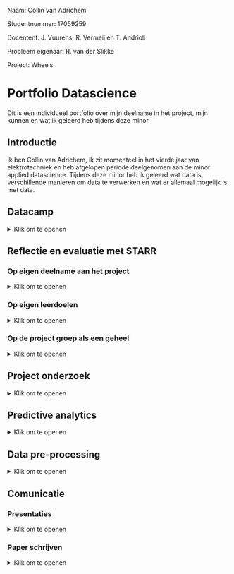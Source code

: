 Naam: Collin van Adrichem

Studentnummer: 17059259

Docentent: J. Vuurens, R. Vermeij en T. Andrioli

Probleem eigenaar: R. van der Slikke

Project: Wheels

# Portfolio Datascience
Dit is een individueel portfolio over mijn deelname in het project, mijn kunnen en wat ik geleerd heb tijdens deze minor.

## Introductie
Ik ben Collin van Adrichem, ik zit momenteel in het vierde jaar van elektrotechniek en heb afgelopen periode deelgenomen aan de minor applied datascience. Tijdens deze minor heb ik geleerd wat data is, verschillende manieren om data te verwerken en wat er allemaal mogelijk is met data. 
## Datacamp

<details>
  <summary>Klik om te openen</summary>
  
  Gedurende deze minor stond de programeertaal Phyton centraal. Om deze taal meer onder de knie te krijgen heeft iedereen tijdens de minor een online cursussen phyton coderen   gevolgd via Datacamp. Bij deze cursus stonden de volgende onderwerpen centraal: het omgaan met panda dataframes, het visualiseren van data, data preparation en het toepassen en valideren van verschillende machine learning modellen.
  
  Ik had redelijk wat moeite met deze cursussen phyton. Coderen is nooit mijn sterkste kant geweest toch vind ik het erg interresant en wil ik er graag beter in worden. Ondanks dat het mij wat extra tijd gekost heeft heb ik toch alle Datacamp cursussen af kunnen ronden. Door deze cursussen heb ik veel geleerd over werken met datasets en het implementeren van verschillende modellen als KNN, Decision Tree en RFC in phyton. Mijn bewijs van het afronden van mij cursussen is te vinden via deze link: [Datacamp](Datacamp/Datacamp_bewijs.JPG)
  
</details>

## Reflectie en evaluatie met STARR

### Op eigen deelname aan het project
<details>
  <summary>Klik om te openen</summary>
  
| | |
| :---:   | :-: |
| Situatie | Tijdens de minor Applied data science was ik onderdeel van de Project Wheels groep. Dit project ging over, hoe IMU data gebruikt kan worden bij verschillende rolstoel basketbal bewegingen. |
| Taak | Tijdens dit project wilde ik veel inzet tonen en een goede bijdrage leveren aan het eind product. Tegelijkertijd wilde ik meer leren over machine learning  en mijn kennis die ik opgedaan heb in mijn voor opleiding toepassen en delen met de rest van de groep. |
| Actie | Mijn sterke kanten zijn documentatie en communicatie. Deze taken heb ik dan ook redelijk snel op mij genomen. Al het contact met de docenten en de probleem eigenaar ging via mij en ik was de eind verantwoordelijke voor het plan van aanpak en de research paper. Programmeren is een van mijn mindersterke punten en ik had deze minor dan ook gekozen om hier meer ervaring mee te krijgen en meer over te leren. Terwijl ik bezig was met het volgen dan de Datacamp cursussen, heb ik gelijk mijn kennis toe kunnen passen op diverse machine learning modellen |
| Resultaat | Tijdens dit project zijn er onder mijn toezien 2 mooie documenten uitgebracht. Aan het begin van het project was dit een plan van aanpak om ons zelf, de docenten en de probleem eigenaar een duidelijk beeld te schetsen van hoe onze aanpak er uit gaat zien en wat wij aan het eind van dit project op willen leveren. Aan het eind van dit project is er een mooie duidelijke en compacte research paper opgeleverd. Ik heb van deze research paper het template gemaakt en heb bijna heel versie 0.5 geschreven(zie hoofdstuk communicatie/paperschrijven). En heb een grote bijdrage gedaan aan versie 1 wat de uit eindelijk ingeleverde versie is. Verder heb ik de complete Datacamp cursus afgerond, een grote bijdrage geleverd in het verbeteren van de dataset, in samenwerking met Daan het RFC model geschreven dat uiteindelijk opgeleverd wordt aan de probleem eigenaar en heb samen met Martijn een code geschreven die de “false positives” van 2 modellen. Deze code heeft er voor gezorgd dat onze dataset van 2.4% “true positives” voor sprints is uitgebreid is naar 17.1%. |
| Reflectie | Tijdens het project is het contact met de docenten goed verlopen. Ook heb ik veel bijdrage geleverd aan het schrijven van de documenten. Hierbij heb ik ook de stukken van medeleerlingen gecontroleerd en waar nodig feedback gegeven. Bij het coderen heb ik een redelijke bijdrage geleverd. Ik was zeker niet de beste codeur van mijn groepje maar heb een goede bijdrage geleverd aan het maken van de RFC en heb de dataset significant weten te verbeteren samen met de hulp van Martijn.|
  
</details>

### Op eigen leerdoelen
<details>
  <summary>Klik om te openen</summary>
  
  | | |
| :---:   | :-: |
| Situatie | Ik heb de minor Applied Data Science gekozen omdat ik machine learning erg interessant vind en hier graag meer over wilde leren. |
| Taak | Op mijn voor opleiding heb ik al meerdere vakken over programmeren gehad. Dit vind ik erg interessant maar ben ik helaas niet onwijs sterk in. Mijn doel bij deze minor was dan ook mijn programeer kennis verbreden en comfortabeler worden met het programmeren zelf. Ook wilde ik ook graag werken met en leren van met studenten met een andere studie achtergrond. |
| Actie | Tijdens deze minor werkte ik samen met 5 medestudenten, waarvan 4 een andere studie volgde dan ik. Tijdens dit project hebben we gewerkt met de scrum methode, ik had hier nog niet eerder mee gewerkt, gelukkig waren mijn team genoten al ervaren met deze methode, ik heb naast de les van Toni over het gebruik van scrum, dan ook veel geleerd van mijn project partners. Tijdens de minor heb ik  alle lessen over zowel machine learning als de andere onderwerpen gevolgd. En heb de geleerde informatie meteen toekunnen passen in het project. |
| Resultaat | Tijdens deze minor heb ik veel geleerd over machine learning en wat er allemaal mogelijk is met verschillende soorten data. Ook heb ik geleerd verschillende machine learning modellen te implementeren zoals de Decision tree en de Random Forest Classifier. Ik heb geleerd hoe je deze modellen moet tunen en hoe je deze kan gebruiken in combinatie met een complexe data set als IMU sensordata. Naast deze Applied Data Science dingen heb ik ook geleerd een project te plannen aan de hand van scrum. |
| Reflectie | Ik heb  veel geleerd van de minor zelf en het project dat hier parallel aan liep. Het was leuk om te zien hoe mensen met verschillende studie achtergronden dingen op een andere manier aanpakken. Wat het applied datascience onderdeel betreft, en dan met name het coderen, ik heb hier heel veel van geleerd. Ik weet nog steeds van mij zelf dat ik niet de beste ben ik coderen maar wordt er wel steeds behendiger in. Ik vind het erg interessant en wil er later ook zeker meer mee doen. Of dit betekend dat ik later de hele dag achter de computer wil zitten en machine learning programma’s wil schrijven weet ik nog niet. Ik denk dat ik dan liever leiding geef aan een groep programmeurs en hierbij dus de schakel tussen de klant en programmeur. Mocht dit de vervolgstap zijn die ik na mijn studie neem is de informatie die ik hier heb geleerd erg nuttig geweest. |
  
  
</details>

### Op de project groep als een geheel
<details>
  <summary>Klik om te openen</summary>
  
  | | |
| :---:   | :-: |
| Situatie | Gedurende deze minor heb ik met 4 mede studenten aan een project gewerkt. Het onderwerp van ons project was beweging detectie bij rolstoel basketbal. Wat dit onderwerp speciaal en extra interessant maakte, is de bijgeleverde dataset. Deze kwam namelijk van het Nederlandse paralympische dames team. Wij kregen de spelers data van 2 gespeelde wedstrijden op de paralympische spelen. Dit jaar heeft het team goud gehaald, dit hopen ze volgend jaar weer te doen, en dit project kan hun daar bij helpen. |
| Taak | Het doel van dit project is: Detecteer specifieke rolstoel basketbal bewegingen uit IMU sensor data met behulp van machine learning. Om het beste eind resultaat neer te kunnen zetten moest de groep goed samen werken en gebruik maken van iedereens sterke punten. Een voordeel was dat we met een heel gevarieerde groep waren en iedereen op een andere manier naar problemen keek en ze op een andere manier aanpakte, hierin hebben we erg veel van elkaar kunnen leren.  |
| Actie | Om het project in goede banen te leiden hebben we als eerst een plan van aanpak opgesteld. Voor de planning van het project hebben wij de scrum methode gebruikt, dit hield in dat we iedere ochtend om 9:30 startte met een daily stand up, hierbij vertelde iedereen wat ze de dag ervoor gedaan hadden, waar ze vandaag aan gaan werken en of ze ergens op vast liepen. Ook werkte we met sprints van 2 weken met aan het eind een retrospective waarin we het proces van de afgelopen week beoordeelde. In het begin werd de groep opgesplitst in een data onderzoek groep en een machine learning onderzoek groep. Nadat we genoeg informatie vergaard hadden en met elkaar gedeeld hadden ging iedereen individueel en als groep samen werken aan het uiteindelijke model dat opgeleverd is. Alle bevindingen over de Dataset en de uiteindelijk gebruikte machine learning modellen zijn terug te vinden in de research paper. |
| Resultaat | Het gemaakte plan van aanpak heeft ons en onze probleem eigenaar geholpen een beeld te krijgen van hoe we dit project willen aanpakken en wat dit project op gaat leveren. Voor de planning van het project hebben wij scrum gebruikt, dit gaf iedereen een duidelijk beeld van wat iedereen gedaan heeft, wat iedereen aan het doen was en of iemand ergens op vast liep. De retrospective aan het eind van iedere sprint hielp ons bij het verbeteren van ons groepsproces en eigen proces. Uit eindelijk heeft dit project 2 machine learning modellen opgeleverd, die sprints kunnen detecteren uit IMU sensor data. Ook hebben we een programma geschreven dat de resultaten van 2 modellen kan vergelijken en op deze manier de dataset kan verbeteren. Al deze resultaten zijn gedocumenteerd in de research paper en onze persoonlijke portfolio’s. |
| Reflectie | De project groep werkte onwijs goed samen, wanneer iemand vast liep stond iedereen in de rij om deze persoon te helpen. Deze behulpzaamheid zorgde ervoor dat iedereen het gehele project zijn motivatie behield, wat dan op zijn beurt de werksfeer verbeterde. Wat ook zeker hielp is dat we met de project groep ook non project gerelateerde activiteiten deden dit schepte echt een band. Echter waren er ook een paar problemen waar we tegen aan liepen. Zo hadden we in de eerste 10 weken een 6e team genoot, al snel viel op dat deze persoon aanzienlijk minder deed dan de rest. We hebben als project groep op vele manieren geprobeerd om deze persoon te stimuleren om meer te werken, helaas had dit weinig succes. Deze persoon heeft uiteindelijk wegens privé omstandigheden besloten om te stoppen met de minor. Het laatste probleem waar we af en toe tegen aan liepen was dat 2 team genoten een redelijk sterke mening hadden. Hierdoor ontstonden soms discussies waarbij beide leden langs elkaar heen praatte. Dit probleem werd snel opgelost door de andere team genoten, door beide kanten in 1 zin hun mening uit te laten leggen begrepen de twee leden elkaar een stuk beter en werd er ook aandachtiger naar elkaar geluisterd. Deze project groep was een van de fijnste project groepen waarmee ik samen heb gewerkt. Iedereen had andere talenten en wist deze ook goed te gebruiken, hierdoor vormde we een erg sterk team en hebben we een mooi eind resultaat neer weten te zetten.   | 
  
</details>

## Project onderzoek


<details>
  <summary>Klik om te openen</summary>
  
  
### Defenitie van opdracht
  
Fitness trackers en health apps worden steeds populairder onder de sporters. Iedere dag je hoeveelheid stappen bijhouden of kijken hoeveel calorieën je hebt verbrand tijdens een workout. Deze trackers worden veel al gebruikt bij hardlopen en wielrennen, maar ook bij sporten als rugby, voetbal en hockey. Bij al deze sporten geeft de tracker een duidelijk beeld over de prestaties van de gebruiker. Helaas zijn bijna alle trackers gemaakt voor non rolstoel gebruikers. Aangezien ze bijna allemaal gebaseerd zijn op het tellen van stappen. Maar zoals een rolstoel athleet in een onderzoek zei "But, I don't take steps". Misschien bied het gebruik van IMU sensors in combinatie met machinelearning een uitkomst voor hun. Dit is exact waar ons project zich op focust

Voor ons project zullen wij ons gaan focussen op het detecteren van bewegingen in rolstoelbasketbal met behulp van IMU opnames. Om voor ons zelf een duidelijk beeld te schetsen waar wij heen willen met dit project, hebben wij een plan van aanpak geschreven. Zie [Plan van Aanpak](Documentatie/Planofapproach.pdf). Hierin heb ik onderandere de onderzoeks vraag met deelvragen bedacht en opgesteld. Deze luiden als volgt:

- How can IMU data be used to identify wheelchair basketball-specific movements?
    - Which form of data processing will be used?
    - Which specific movements can be detected?
    - Which sensor data is used for each movement?
    - Can movements be used to predict fatigue?
    - Can movements be used to detect overload? These sub question will help us to get an answer to the main research question.

### Evaluatie

  In de loop van het project kwamen we er toch achter dat we niet genoeg tijd zouden hebben om alle subquestions te kunnen beantwoorden. Daarom hebben we besloten om de onderzoeksvraag en deelvragen aan te passen voor de research paper. Dit resulteerde in de volgende onderzoeks- en deel vragen:
  
- Can an RFC and a RNN be used to classify sprints in partially defined IMU recordings?
    - Which form of data processing will be used?
    - Which sensor data is used to detect a sprint?

  Deze vragen worden duidelijk beantwoord in onze [research paper](Documentatie/Research_Paper_Project_Wheels_V1.pdf). Maar dit is maar een deel van wat er allemaal mogelijk is met machine learning in combinatie met IMU sensor data. Ons onderzoek is compleet gefocust geweest op het detecteren van sprints, maar ons machine learning model zou ook andere eenvoudige bewegingen als rotaties en botsingen kunnen detecteren. Maar voor dit mogelijk is, zal net als bij de sprints, de data set uitgebreid moeten worden met meer positive data punten van deze bewegingen. Wanneer ook deze bewegingen gedetecteerd kunnen worden is het zelfs mogelijk om deze te combineren om complexere bewegingen in het spel te vinden. Zoals bijvoorbeeld de combinatie van rotaties en sprints om te bepalen of er aangevallen of verdedigd wordt. Maar dingen als vermoeitheid of uitputting kunnen voorspeld worden aan de hand van de afname van de hoeveelheid sprints en de afname in sprint topsnelheid. Dit kan trainers en coaches helpen bij het zien wanneer een speler gewisseld moet worden.
  
  Naast dieper in de sport wereld gaan met deze techniek van beweging detectie, kan het ook gebruikt worden op medisch gebied. Door de dagelijkse beweging van een patient in een rolstoel bij te houden, kan de gezondheid en het herstel van deze patient bijgehouden worden. Zo zijn er meerdere doeleinde waarin dit onderzoek als goede basis kan dienen. Wij hopen dan ook als project groep, dat iemand het stokje van ons overneemt en door gaat met een van deze ideeën.
  
  ### Conclusies
  
  TIjdens dit project is er onderzoek gedaan naar hoe machinelearning sprints kan detecteren uit deels gedefinieerde IMU sensor data. Tijdens dit onderzoek zijn meerdere modellen gebouwd, toegepast en getest. Na het testen van alle modellen bleek dat de RFC en de RNN het best gebruikt kunnen worden bij het classificeren van sprints. Tijdens dit project bleek dat de deels gedefinieerde sensor data wel voor wat problemen zorgde. Deze dataset is dan ook uitgebreid met meer positieve datapunten toe tevoegen. Deze datapunten zijn gevonden door de false positives van de RNN en de RFC te vergelijken met elkaar en met de video om er achter te komen of deze eigenlijk true positives zijn. Met deze techniek is de dataset uitgebreid van maar 2.3% positieve datapunten voor sprints naar 17.1%. Door deze verbeterde dataset, kon het RFC model 90.4% van alle getagde sprints met een precisie van 89% detecteren in de train/valideer dataset [RFC speler A](Models/RandomForrestCLassifier_sprint_detection.ipynb). Om zeker te zijn dat het model werkte, is het model ook gevoed met een compleet onbekende test set [RFC speler B](Models/RandomForrestCLassifier_Player8.ipynb) [Visualisering van sprints speler B](Models/Player8_Foundsprints_visua.ipynb). Het RFC model kon sprints uit deze dataset detecteren met een precisie van 91.67%. De recall is onbekend aangezien deze dataset ongedefinieerd was. Dit resultaat bewijst dat het mogelijk is om sprints te classificeren uit deels gedefinieerde IMU sensor data met een RFC en een RNN.
  
  ### Planning
  
  Tijdens het hele project is er gebruikt gemaakt van scrum in Azure devops, zie https://dev.azure.com/Wheeeeeeeeeeeeeeels/wheels/_boards/board/t/wheels%20Team/Stories_m_. Iedere dag werd de dag gestart om 9:30 met een stand-up meeting, hier werd besproken wat iedereen de dag er voor gedaan had, of er nog complicaties opgetreden waren en wat ze vandaag gaan doen. Dit zorgde er voor dat iedereen up to date was met waar de rest mee bezig was en gaf een makkelijk instap moment om om hulp te vragen als je ergens tegen aan liep. Gedurende het hele project werkte we met sprints van 2 weken. Aan het eind van deze twee weken hadden we een retrospective en plande we wat er de volgende sprint gedaan moest worden. Tijdens deze retrospective bespraken we wat we wilde behouden, waarmee we wilde stoppen en wat we wilde verbeteren in het process van ons project. Bij het plannen van de volgende sprint maakte we gezamelijk de userstories en gebruikte we "scrum poker" om samen te bepalen hoeveel werk iedere userstory is. Het besluit van het gebruiken van scrum poker is genomen nadat we het idee hadden dat niet iedereen even veel werk verrichte. Voor het plannen van de internal en external presentations hadden wij een rouleringssysteem waarbij iedereen minimaal 2 keer aan de beurt was.

  
</details>




## Predictive analytics
<details>
  <summary>Klik om te openen</summary>
  
  ### Model selecteren

  #### Decision Tree
  
  De verkregen datasets voor het project wheels bestond uit deels verwerkte IMU (Inertial Measurement Unit) data. Dit deels verwerkte houd in dat er features waren met raw sensor data maar ook een aantal al berekende features zoals bijvoorbeeld acceleration en rotation angle. Tijdens mijn onderzoek naar een geschikt model ben ik opzoek gegaan naar papers die IMU data verwerkte met gebruik van de voor mij en de project groep al bekende machine learning modellen, destijds K nearest neighbors Decision tree, SVM logistic regresion:
  https://ieeexplore.ieee.org/abstract/document/8646253. Deze paper classifiseerd bewegingen van een exoskelet door middel van een Decision Tree. 
  https://ieeexplore.ieee.org/abstract/document/8323826. Deze paperclassifiseerd IMU data door middel van machine learning. In deze paper vergelijken ze, statistical technique, SVM en decision tree. uit deze vergelijking blijkt dat de Decision Tree het beste gebruikt kan worden voor het classificeren van IMU data.
  
  #### Random Forest Classifier (RFC)
  
 Na het ontwerpen en tunen van de Decision Tree waren we als groep nog niet tevreden met het resultaat dus besloten we verder te zoeken. op dit moment stuite wij op onderzoeken over RFC en zijn hier dieper op in gegaan.  
  https://ieeexplore.ieee.org/abstract/document/7962153	Deze paper vergelijkt de Decision Tree met de RFC. Hier uit komt naar voren dat de decision tree erg sterk is bij het classificeren van patronen maar ook snel overfit bij en grote dataset. Door een RFC te gebruiken, wat in feite "een bos van decision trees" is behoud je het sterke classificeren maar voorkom je het overfitten door de dataset te verdelen over meedere Decision Trees.
  https://ieeexplore.ieee.org/abstract/document/9393014. Deze paper vergelijkt traditionele manieren van beweging detectie met het gebruik van een RFC. Op vele aspecten wint de RFC van de traditionele technieken.
  Gezien de grote van de data set en de veel belovende onderzoeken heb ik besloten om de RFC uit te werken en te tunen.
  
  #### Conclusie
  
  Uit onderzoek blijkt dat beide modellen worden veel gebruikt in het herkennnen en classifiseren van van bewegingen uit IMU sensor data. Gezien Mijn dataset ook uit IMU sensor data bestaat, heb ik belsoten om beide modellen te bouwen en te tunen. Om er achter te komen welk model het beste werkte voor mijn dataset heb ik ze vergeleken op accuracy, precision en recall.
  
  ### Model configureren
  
  #### Decision Tree
  
  Na dat ik het besluit genomen had om de Decision Tree te gaan gebruiken moest deze geprogrameerd worden. Gelukkig hadden we net uitleg over dit model gehad in de les en was er redelijk veel over te vinden online. Na het een en ander geprobeerd te hebben heb ik de volgende code geschreven: [Decision Tree](Models/Decision_tree_sprint_detection.ipynb). Dit model ontvangt de dataset in chunks van 1 seconde met een overlapping van 0.5 seconde. Deze waarden zijn gekozen gezien sprints nooit korter dan 1 seconde duren. Deze waarden staan vast voor alle modellen die gemaakt worden voor dit project. Op deze manier zijn de modellen eenvoudig met elkaar te vergelijken. Dit model bepaalt dus iedere seconde of er gesprint wordt of niet.
  
  #### Random Forest Classifier (RFC)
  
  Gezien de Decision Tree niet de gewenste resultaten liet zien is de RFC geprogrameerd. Deze liet bij de eerste versie al veel belovende resultaten zien dus ben ik verder gegaan met het uitbreiden en tunen van dit model en hebben we als groep besloten de Decision tree te laten voor wat het was. Ook dit model ontvangt de dataset in chunks van 1 seconde met een overlap van 0.5 seconde. De basis code was uitgebreid door Daan zijn data preparator, die automatisch alle features door geeft als max of mean waarde en de door mij toegevoegde quarter split, die er voor zorgt dat alleen de data die terug te vinden is in de video in het model gestopt wordt. De uiteindelijke code die dit is de uiteindelijke code die dit opleverde: [RFC speler A](Models/RandomForrestCLassifier_Player15.ipynb) en [RFC speler B](Models/RandomForrestCLassifier_Player8.ipynb). Dit is ook het uiteindelijke model dat opgeleverd wordt aan de probleem eigenaar.
  
  ### Model trainen
  
  Ik heb zowel de Decision Tree als de RFC getrained met de dataset van 1 gekozen speler die de rest van de projectgroep ook gebruikt om resultaten te kunnen vergelijken. Ik had de dataset in 2 delen opgesplitst een train en een valideer onderdeel. In het begin van de train fase was de dataset verdeeld in 80% train en 20% valideer. Nadat besloten was dat we alleen nog verder zouden gaan met de RFC en ik de quartersplit functie gebouwd had, is de dataset opgedeeld in 75% train en 25% valideer. Dit was een stuk logischer en eenvoudiger gezien de quarter split functie de data al opdeeld in de vier gespeelde kwarten van de wedstrijd. Tijdens het trainen van de modellen is gridsearch gebruikt om de beste hyper parameters bij de gekozen features te vinden, daarbij is de variance tussen de accuracy van de training en valideer set zo laag mogelijk gehouden om overfitting te voorkomen.
  
  ### Evalueer model
  
  na het trainen van de modellen moesten de resultaten geëvalueerd worden. Helaas zaten hier wel nog wat haken en ogen aan. De verkregen dataset was namelijk niet compleet. Niet alle sprints waren getagged namelijk. Dit betekende dat de modellen niet op de standaard manier geëvalueerd konden worden. Daarom had martijn de volgende code geschreven: [Positives Visualization](Data Visualisatie/Machine_Learning_Control_With_all_data.ipynb). Deze code visualiseerd alle positives (true en false) in grafieken. Vervolgens heb ik deze grafieken vergeleken met de video data om te bepalen of de grafiek een sprint weergaf of niet. indien dit het geval was heb ik in de code de begin en eind tijd van de sprint aan gegeven, was er geen sprint in de grafiek gaf ik een 'NaN' door in de code. Wanneer alle grafieken behandeld waren voegde de code de nieuw gevonden sprints toe aan de dataset. Dit proces heb ik 6 keer herhaald.
  Voor het evalueren van de modellen was de recall het belangrijkste van deze variabele wist ik zeker dat deze correct was. Voor beide modellen heb ik een confusion matrices gemaakt van de resultaten van de valideer dataset. Deze confusion matrices gebruikte ik om vervolgens de modellen met elkaar te vergelijken. Hier onder vind u een tabel met daarin de accuracy, precision en recall score voor het detecteren van sprints:
  
| Models | Recall  | Precision  | Accuracy |
| :---:   | :-: | :-: | :-: |
| Decision Tree | 0.92 | 0.51| 0.91 |
| RFC | 0.98 | 0.94| 0.96 |
  
  In de tabel hierboven is duidelijk te zien dat de RFC een stuk beter werkt dan de decision tree. Daarom heb ik gekozen om verder te gaan met dit model en deze met de RNN van martijn te gaan vergelijken.
  
 
  ### Model uitkomst visualiseren
  
  Om de uitkomst van de modellen duidelijk in beeld te krijgen is er bij beide modellen een confusion matrix geplot en de accuracy, precision en recall score geprint zie [Decision Tree](Models/Decision_tree_sprint_detection.ipynb) en [RFC](Models/RandomForrestCLassifier_sprint_detection.ipynb).

</details>

## Data pre-processing

<details>
  <summary>Klik om te openen</summary>
  
  ### Data verkenning
  
  Om een beter idee te krijgen hoe ik dit project aan ging pakken, moest er niet alleen onderzoek gedaan worden naar de verschillende beschikbare modellen, maar ook de verkregen data en op welke manier deze data gebruikt kan worden. Voor dit project waren 24 unike datasets beschikbaar gesteld. Deze datasets komen van 2 gespeelde wedstrijden door 12 verschillende spelers. Iedere dataset bestaat uit sensordata van 2 IMU sensoren op een rolstoel, een op het frame en een op het wiel. Naast deze sensor data kregen we ook de video's van de gespeelde wedstrijden en een appart document met getagde acties aan de hand van deze video. Om een duidlijk beeld te krijgen van wat de sensordata precies betekende moest deze data eerst gesynchroniseerd worden met de getagde acties uit de video. Voor het synchroniseren hebben we gekeken naar de start en stop tijdstippen van de kwarten van de wedstrijd. Deze waren redelijk snel gevonden, gezien iedereen hierbij voor een langere tijd stil staat was dit redelijk eenvoudig te vinden in de sensordata. Dit hebben we gezamelijk als groep gedaan.
  
  Terwijl de groep bezig was met het synchroniseren van de data met de getagde acties heeft Martijn een code geschreven die de sensordata visualiseerd in grafieken. Deze code hielp ons bij het begrijpen van de getagde acties. Zo kwam ik er achter dat sprints het beste zichtbaar waren bij WheelRotationalSpeedX. Het maken van bochten was juist het beste zichtbaar bij FrameRotationalSpeedZ. De actie botsen bestond uit een hoge wielsnelheid die abrubt stopte en vaak zelfs een stukje de andere kant op rolt (in de grafiek naar negatief gaat). Met deze informatie stelde ik hypothese  dat WheelRotationalSpeedX het beste werkt voor het detecteren van botsingen. Uiteindelijk is Jake verder gegaan met het uitwerken van deze hypothese helaas is door tijdsdruk deze hypothese niet vergenoeg uitgewerkt om een conclusie te kunnen trekken.
  
  ### Data Cleansing
 Voor de dataset gebruikt kon worden moest deze opgeschoond worden. De data bevatte namelijk een aantal 'NaN' waardes. Deze waardes waren redelijk eenvoudig omgezet naar 0 door middel van de ".fillna(0)" functie, zie [Decision Tree](Models/Decision_tree_sprint_detection.ipynb) code (de dataset die door het model geoutput werd, is gebruikt als input om het model te trainen, hierdoor was de ".fillna(0)" overbodig geworden). Tijdens het valideren van de data bleek al snel dat de IMU sensor langer bewegingen heeft opgenomen dan op de video te zien was. gelukkig hadden we bij het verkennen van de data al vast gesteld wat de begin en eind tijden van de gespeelde kwarten van de wedstrijd waren. Dit probleem hadden we dus al aan zien komen. Om dit op te lossen is de quartersplit functie toegevoegd aan de [RFC speler A](Models/RandomForrestCLassifier_sprint_detection.ipynb). 
  
  ### Data preparation
  Een groot probleem tijdens dit project was het tekort aan getagde "True Positives" voor sprints. Dit zorgde voor veel incorrecte "false positive". Om de dataset uit te breiden heb ik in eerste instantie alle "false positive" met de hand beoordeeld, door de grafieken met de video te vergelijken. Dit koste erg veel tijd. Toen er eenmaal 2 goed werkende modellen waren (de RNN en de RFC), heb ik samen met Martijn een code geschreven die de "false positives" van deze twee modellen vergelijkt om te kijken of het wel echt een "false positive" is, zie  [vergelijking van "false positives"](Models/Compare_sprint_models.ipynb). Onze theorie was dat als beide modellen van de zelde timestamp zeggen dat iets een "false positive" is dit eigenlijk een true positive moet zijn. Om te checken of onze theorie klopte hebben wij een aantal van deze timestamps terug gezocht in de video, hieruit bleek dat wij inderdaad gelijk hadden. Met deze techniek hebben wij de dataset verbeterd van 2.4% getagde sprints naar 17.1% getagde sprints.
  
  ### Data uitleg
  De verkregen dataset bestaat uit opnames van 2 IMU sensoren die over 3 assen rotaties meten (XYZ). Dit resulteerde in 6 features raw data. De dataset was verder nog uitgebreid met een aantal features, deze features waren berekende waarden met als basis de 6 raw data features. Deze berekende features waren dingen als "Frame acceleration", "Frame angle" en "Time line". In totaal bevatte de dataset 16 features die gebruikt konden worden om verschillende bewegingen te detecteren. De complete dataset had een sample frequentie van 100Hz.
  Naast deze dataset van sensordata ontvingen wij ook een dataset met verschillende getagde acties. Deze acties zijn met de hand getagd door iemand die de video van de wedstrijd bekeken had. Ook ontvingen wij de video's waar de getagde data en de sensor data vandaan kwam. De combinatie van deze 3 vormen van data moesten wij dit project gebruiken.
  
</details>

## Comunicatie

### Presentaties
<details>
  <summary>Klik om te openen</summary>
  Tijdens deze minor heb ik meerdere presentaties gemaakt en gegeven. Bij deze presentaties lieten wij als projectgroep onze resultaten zien en blikte we vooruit op de toekomst. Ook gebruikte wij deze presentaties om vragen te stellen aan medestudenten als we ergens op vast liepen. de links naar mijn presentaties staan hier onder:
  
  [Internal1](presentaties/Internal_presentation_1.pdf)
  
  [External1](presentaties/External_presentation_1.pdf)
  
  [External2](presentaties/External_presentation_2.pdf)
  
</details>

### Paper schrijven
<details>
  <summary>Klik om te openen</summary>
  
  Voor dit onderdeel heb ik veel werk geleverd. Voor de research paper heb ik de volgende dingen gedaan:
  
  - Het template gemaakt met hierbij een korte beschrijving wat er in de hoofdstukken moet komen.
  - Voor [versie 0.5](Documentatie/Research_Paper_Project_Wheels_V0.5.pdf) 
    - De data set beschreven.
    - Random Forest Clasifier beschreven, Decision Tree beschreven, Recurrent Neural Network beschreven.
    - Het valideer onderdeel beschreven.
  - Voor [versie 1](Documentatie/Research_Paper_Project_Wheels_V1.pdf)
    - zijn mijn stukken uit versie 0.5 verder uitgebreid door medestudenten
    - de abstract beschreven
    - de introductie geschreven
    - de Dataset beschreven
    - een deel van de discussion geschreven
  
</details>
